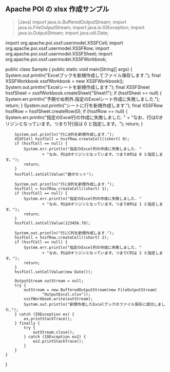 ## Apache POI の xlsx 作成サンプル


>|Java|
import java.io.BufferedOutputStream;
import java.io.FileOutputStream;
import java.io.IOException;
import java.io.OutputStream;
import java.util.Date;

import org.apache.poi.xssf.usermodel.XSSFCell;
import org.apache.poi.xssf.usermodel.XSSFRow;
import org.apache.poi.xssf.usermodel.XSSFSheet;
import org.apache.poi.xssf.usermodel.XSSFWorkbook;

public class Sample {
	public static void main(String[] args) {
		System.out.println("Excelブックを新規作成してファイル保存します.");
		final XSSFWorkbook xssfWorkbook = new XSSFWorkbook();
		System.out.println("Excelシートを新規作成します.");
		final XSSFSheet hssfSheet = xssfWorkbook.createSheet("Sheet1");
		if (hssfSheet == null) {
			System.err.println("予期せぬ例外.指定のExcelシート作成に失敗しました.");
			return;
		}
		System.out.println("シートに行を新規作成します.");
		final XSSFRow hssfRow = hssfSheet.createRow(0);
		if (hssfRow == null) {
			System.err.println("指定のExcel行の作成に失敗しました. "
					+ "なお、行は0オリジンとなっています。つまり1行目は 0 と指定します。");
			return;
		}

		System.out.println("行にA列を新規作成します.");
		XSSFCell hssfCell = hssfRow.createCell((short) 0);
		if (hssfCell == null) {
			System.err.println("指定のExcel列の作成に失敗しました. "
					+ "なお、列は0オリジンとなっています。つまりA列は 0 と指定します。");
			return;
		}
		hssfCell.setCellValue("値のセット");

		System.out.println("行にB列を新規作成します.");
		hssfCell = hssfRow.createCell((short) 1);
		if (hssfCell == null) {
			System.err.println("指定のExcel列の作成に失敗しました. "
					+ "なお、列は0オリジンとなっています。つまりB列は 1 と指定します。");
			return;
		}
		hssfCell.setCellValue(123456.78);

		System.out.println("行にC列を新規作成します.");
		hssfCell = hssfRow.createCell((short) 2);
		if (hssfCell == null) {
			System.err.println("指定のExcel列の作成に失敗しました. "
					+ "なお、列は0オリジンとなっています。つまりC列は 2 と指定します。");
			return;
		}
		hssfCell.setCellValue(new Date());

		OutputStream outStream = null;
		try {
			outStream = new BufferedOutputStream(new FileOutputStream(
					"OutputExcel.xlsx"));
			xssfWorkbook.write(outStream);
			System.out.println("新規作成したExcelブックのファイル保存に成功しました.");
		} catch (IOException ex) {
			ex.printStackTrace();
		} finally {
			try {
				outStream.close();
			} catch (IOException ex2) {
				ex2.printStackTrace();
			}
		}
	}
}
```

